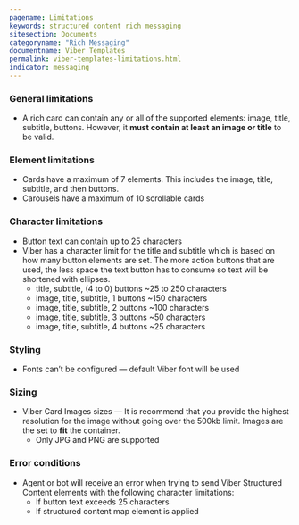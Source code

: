 ```yaml
---
pagename: Limitations
keywords: structured content rich messaging
sitesection: Documents
categoryname: "Rich Messaging"
documentname: Viber Templates
permalink: viber-templates-limitations.html
indicator: messaging
---
```


### General limitations

* A rich card can contain any or all of the supported elements: image, title, subtitle, buttons. However, it **must contain at least an image or title** to be valid.

### Element limitations

* Cards have a maximum of 7 elements. This includes the image, title, subtitle, and then buttons.
* Carousels have a maximum of 10 scrollable cards

### Character limitations

* Button text can contain up to 25 characters
* Viber has a character limit for the title and subtitle which is based on how many button elements are set. The more action buttons that are used, the less space the text button has to consume so text will be shortened with ellipses.
  * title, subtitle, (4 to 0) buttons ~25 to 250 characters
  * image, title, subtitle, 1 buttons ~150 characters
  * image, title, subtitle, 2 buttons ~100 characters
  * image, title, subtitle, 3 buttons ~50 characters
  * image, title, subtitle, 4 buttons ~25 characters

### Styling

* Fonts can’t be configured — default Viber font will be used

### Sizing

* Viber Card Images sizes — It is recommend that you provide the highest resolution for the image without going over the 500kb limit. Images are the set to **fit** the container.
    * Only JPG and PNG are supported

### Error conditions

* Agent or bot will receive an error when trying to send Viber Structured Content elements with the following character limitations:
    * If button text exceeds 25 characters
    * If structured content map element is applied